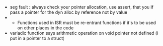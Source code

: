 - seg fault : always check your pointer allocation, use assert, that you if pass a pointer for the dyn alloc by reference not by value
- - Functions used in ISR must be re-entrant functions if it's to be used on other places in the code
- variadic function says arithmetic operation on void pointer not defined (i put in a pointer to a struct)